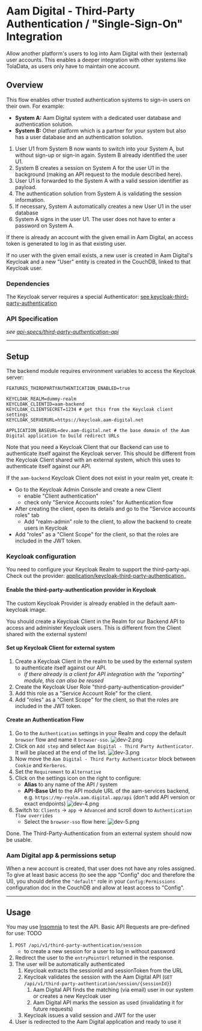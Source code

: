 # Aam Digital - Third-Party Authentication / "Single-Sign-On" Integration
Allow another platform's users to log into Aam Digital with their (external) user accounts.
This enables a deeper integration with other systems like TolaData, as users only have to maintain one account.

## Overview
This flow enables other trusted authentication systems to sign-in users on their own.
For example:

- **System A:** Aam Digital system with a dedicated user database and authentication solution.
- **System B:** Other platform which is a partner for your system but also has a user database and an authentication solution.

1. User U1 from System B now wants to switch into your System A, but without sign-up or sign-in again. System B already identified the user U1.
2. System B creates a session on System A for the user U1 in the background (making an API request to the module described here).
3. User U1 is forwarded to the System A with a valid session identifier as payload.
4. The authentication solution from System A is validating the session information.
5. If necessary, System A automatically creates a new User U1 in the user database
6. System A signs in the user U1. The user does not have to enter a password on System A.

If there is already an account with the given email in Aam Digital, an access token is generated to log in as that existing user.

If no user with the given email exists, a new user is created in Aam Digital's Keycloak
and a new "User" entity is created in the CouchDB, linked to that Keycloak user.

### Dependencies
The Keycloak server requires a special Authenticator: [see keycloak-third-party-authentication](/application/keycloak-third-party-authentication/README.md)

### API Specification
_see [api-specs/third-party-authentication-api](../api-specs/third-party-authentication-api-v1.yaml)_


-----
## Setup
The backend module requires environment variables to access the Keycloak server:
```dotenv
FEATURES_THIRDPARTYAUTHENTICATION_ENABLED=true

KEYCLOAK_REALM=dummy-realm
KEYCLOAK_CLIENTID=aam-backend
KEYCLOAK_CLIENTSECRET=1234 # get this from the Keycloak client settings
KEYCLOAK_SERVERURL=https://keycloak.aam-digital.net

APPLICATION_BASEURL=dev.aam-digital.net # the base domain of the Aam Digital application to build redirect URLs
```

Note that you need a Keycloak Client that our Backend can use to authenticate itself against the Keycloak server.
This should be different from the Keycloak Client shared with an external system, which this uses to authenticate itself against our API.

If the `aam-backend` Keycloak Client does not exist in your realm yet, create it:
- Go to the Keycloak Admin Console and create a new Client
   - enable "Client authentication"
   - check only "Service Accounts roles" for Authentication flow
- After creating the client, open its details and go to the "Service accounts roles" tab
   - Add "realm-admin" role to the client, to allow the backend to create users in Keycloak
- Add "roles" as a "Client Scope" for the client, so that the roles are included in the JWT token.

### Keycloak configuration
You need to configure your Keycloak Realm to support the third-party-api.
Check out the provider: [application/keycloak-third-party-authentication](../application/keycloak-third-party-authentication/)_

#### Enable the third-party-authentication provider in Keycloak
The custom Keycloak Provider is already enabled in the default aam-keycloak image.

You should create a Keycloak Client in the Realm for our Backend API to access and administer Keycloak users.
This is different from the Client shared with the external system!

#### Set up Keycloak Client for external system
1. Create a Keycloak Client in the realm to be used by the external system to authenticate itself against our API.
   - _if there already is a client for API integration with the "reporting" module, this can also be reused_
2. Create the Keycloak User Role "third-party-authentication-provider"
3. Add this role as a "Service Account Role" for the client.
4. Add "roles" as a "Client Scope" for the client, so that the roles are included in the JWT token.

#### Create an Authentication Flow
1. Go to the `Authentication` settings in your Realm and copy the default `browser` flow and name it `browser-sso`.
![dev-2.png](../assets/third-party-authentication/dev-2.png)
2. Click on `Add step` and select `Aam Digital - Third Party Authenticator`. It will be placed at the end of the list.
![dev-3.png](../assets/third-party-authentication/dev-3.png)
3. Now move the `Aam Digital - Third Party Authenticator` block between `Cookie` and `Kerberos`.
4. Set the `Requirement` to `Alternative`
5. Click on the settings icon on the right to configure:
   - **Alias** to any name of the API / system
   - **API-Base Url** to the API module URL of the aam-services backend, e.g. `https://my-realm.aam.digital.app/api` (don't add API version or exact endpoints)
![dev-4.png](../assets/third-party-authentication/dev-4.png)
6. Switch to: `Clients` -> `app` -> `Advanced` and scroll down to `Authentication flow overrides`
   - Select the `browser-sso` flow here:
![dev-5.png](../assets/third-party-authentication/dev-5.png)

Done. The Third-Party-Authentication from an external system should now be usable.


### Aam Digital app & permissions setup
When a new account is created, that user does not have any roles assigned.
To give at least basic access (to see the app "Config" doc and therefore the UI), 
you should define the `"default"` role in your `Config:Permissions` configuration doc in the CouchDB and allow at least access to "Config".

-----
## Usage
You may use [Insomnia](https://insomnia.rest/) to test the API.
Basic API Requests are pre-defined for use: TODO

1. `POST /api/v1/third-party-authentication/session`
   - to create a new session for a user to log in without password
2. Redirect the user to the `entryPointUrl` returned in the response.
3. The user will be automatically authenticated
   1. Keycloak extracts the sessionId and sessionToken from the URL
   2. Keycloak validates the session with the Aam Digital API (`GET /api/v1/third-party-authentication/session/{sessionId}`)
      1. Aam Digital API finds the matching (via email) user in our system or creates a new Keycloak user
      2. Aam Digital API marks the session as used (invalidating it for future requests)
   3. Keycloak issues a valid session and JWT for the user
4. User is redirected to the Aam Digital application and ready to use it
